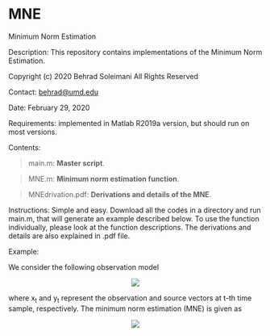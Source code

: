 # MNE
Minimum Norm Estimation 

Description: This repository contains implementations of the Minimum Norm Estimation.

Copyright (c) 2020 Behrad Soleimani All Rights Reserved

Contact: behrad@umd.edu

Date: February 29, 2020

Requirements: implemented in Matlab R2019a version, but should run on most versions.

Contents: 
> main.m:                    **Master script**. 

> MNE.m:                     **Minimum norm estimation function**.

> MNEdrivation.pdf:          **Derivations and details of the MNE**.

Instructions: Simple and easy. Download all the codes in a directory and run main.m, that will generate an example described below. To use the function individually, please look at the function descriptions. The derivations and details are also explained in .pdf file.

Example:

We consider the following observation model

<p align="center">
  <img src="https://user-images.githubusercontent.com/59627073/81076985-60f5bc80-8eba-11ea-9867-71fe9c2bec26.jpg">
</p>
where x<sub>t</sub> and y<sub>t</sub> represent the observation and source vectors at t-th time sample, respectively. The minimum norm estimation (MNE) is given as

<p align="center">
  <img src="https://user-images.githubusercontent.com/59627073/81077822-791a0b80-8ebb-11ea-84c5-d8b27aeed62f.jpg">
</p>

